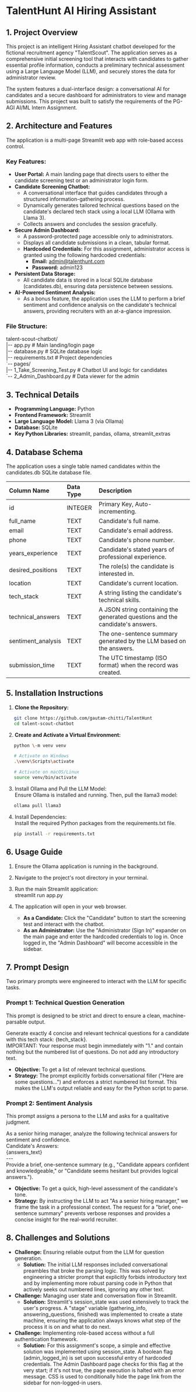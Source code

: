 # **TalentHunt AI Hiring Assistant**

## **1\. Project Overview**

This project is an intelligent Hiring Assistant chatbot developed for the fictional recruitment agency "TalentScout". The application serves as a comprehensive initial screening tool that interacts with candidates to gather essential profile information, conducts a preliminary technical assessment using a Large Language Model (LLM), and securely stores the data for administrator review.

The system features a dual-interface design: a conversational AI for candidates and a secure dashboard for administrators to view and manage submissions. This project was built to satisfy the requirements of the PG-AGI AI/ML Intern Assignment.

## **2\. Architecture and Features**

The application is a multi-page Streamlit web app with role-based access control.

### **Key Features:**

- **User Portal:** A main landing page that directs users to either the candidate screening test or an administrator login form.
- **Candidate Screening Chatbot:**
  - A conversational interface that guides candidates through a structured information-gathering process.
  - Dynamically generates tailored technical questions based on the candidate's declared tech stack using a local LLM (Ollama with Llama 3).
  - Collects answers and concludes the session gracefully.
- **Secure Admin Dashboard:**
  - A password-protected page accessible only to administrators.
  - Displays all candidate submissions in a clean, tabular format.
  - **Hardcoded Credentials:** For this assignment, administrator access is granted using the following hardcoded credentials:
    - **Email:** admin@talenthunt.com
    - **Password:** admin123
- **Persistent Data Storage:**
  - All candidate data is stored in a local SQLite database (candidates.db), ensuring data persistence between sessions.
- **AI-Powered Sentiment Analysis:**
  - As a bonus feature, the application uses the LLM to perform a brief sentiment and confidence analysis on the candidate's technical answers, providing recruiters with an at-a-glance impression.

### **File Structure:**

talent-scout-chatbot/  
|-- app.py \# Main landing/login page  
|-- database.py \# SQLite database logic  
|-- requirements.txt \# Project dependencies  
\`-- pages/  
 |-- 1_Take_Screening_Test.py \# Chatbot UI and logic for candidates  
 \`-- 2_Admin_Dashboard.py \# Data viewer for the admin

## **3\. Technical Details**

- **Programming Language:** Python
- **Frontend Framework:** Streamlit
- **Large Language Model:** Llama 3 (via Ollama)
- **Database:** SQLite
- **Key Python Libraries:** streamlit, pandas, ollama, streamlit_extras

## **4\. Database Schema**

The application uses a single table named candidates within the candidates.db SQLite database file.

| Column Name        | Data Type | Description                                                                   |
| :----------------- | :-------- | :---------------------------------------------------------------------------- |
| id                 | INTEGER   | Primary Key, Auto-incrementing.                                               |
| full_name          | TEXT      | Candidate's full name.                                                        |
| email              | TEXT      | Candidate's email address.                                                    |
| phone              | TEXT      | Candidate's phone number.                                                     |
| years_experience   | TEXT      | Candidate's stated years of professional experience.                          |
| desired_positions  | TEXT      | The role(s) the candidate is interested in.                                   |
| location           | TEXT      | Candidate's current location.                                                 |
| tech_stack         | TEXT      | A string listing the candidate's technical skills.                            |
| technical_answers  | TEXT      | A JSON string containing the generated questions and the candidate's answers. |
| sentiment_analysis | TEXT      | The one-sentence summary generated by the LLM based on the answers.           |
| submission_time    | TEXT      | The UTC timestamp (ISO format) when the record was created.                   |

## **5\. Installation Instructions**

1. **Clone the Repository:**

```bash
   git clone https://github.com/gautam-chitti/TalentHunt
   cd talent-scout-chatbot
```

2. **Create and Activate a Virtual Environment:**

```bash
   python \-m venv venv
```

```bash
   # Activate on Windows
   .\venv\Scripts\activate
```

```bash
   # Activate on macOS/Linux
   source venv/bin/activate
```

3. Install Ollama and Pull the LLM Model:  
   Ensure Ollama is installed and running. Then, pull the llama3 model:

```bash
   ollama pull llama3
```

4. Install Dependencies:  
   Install the required Python packages from the requirements.txt file.

```bash
   pip install -r requirements.txt
```

## **6\. Usage Guide**

1. Ensure the Ollama application is running in the background.
2. Navigate to the project's root directory in your terminal.
3. Run the main Streamlit application:  
   streamlit run app.py

4. The application will open in your web browser.
   - **As a Candidate:** Click the "Candidate" button to start the screening test and interact with the chatbot.
   - **As an Administrator:** Use the "Administrator (Sign In)" expander on the main page and enter the hardcoded credentials to log in. Once logged in, the "Admin Dashboard" will become accessible in the sidebar.

## **7\. Prompt Design**

Two primary prompts were engineered to interact with the LLM for specific tasks.

### **Prompt 1: Technical Question Generation**

This prompt is designed to be strict and direct to ensure a clean, machine-parsable output.

Generate exactly 4 concise and relevant technical questions for a candidate with this tech stack: {tech_stack}.  
IMPORTANT: Your response must begin immediately with "1." and contain nothing but the numbered list of questions. Do not add any introductory text.

- **Objective:** To get a list of relevant technical questions.
- **Strategy:** The prompt explicitly forbids conversational filler ("Here are some questions...") and enforces a strict numbered list format. This makes the LLM's output reliable and easy for the Python script to parse.

### **Prompt 2: Sentiment Analysis**

This prompt assigns a persona to the LLM and asks for a qualitative judgment.

As a senior hiring manager, analyze the following technical answers for sentiment and confidence.  
Candidate's Answers:  
{answers_text}  
\---  
Provide a brief, one-sentence summary (e.g., "Candidate appears confident and knowledgeable," or "Candidate seems hesitant but provides logical answers.").

- **Objective:** To get a quick, high-level assessment of the candidate's tone.
- **Strategy:** By instructing the LLM to act "As a senior hiring manager," we frame the task in a professional context. The request for a "brief, one-sentence summary" prevents verbose responses and provides a concise insight for the real-world recruiter.

## **8\. Challenges and Solutions**

- **Challenge:** Ensuring reliable output from the LLM for question generation.
  - **Solution:** The initial LLM responses included conversational preambles that broke the parsing logic. This was solved by engineering a stricter prompt that explicitly forbids introductory text and by implementing more robust parsing code in Python that actively seeks out numbered lines, ignoring any other text.
- **Challenge:** Managing user state and conversation flow in Streamlit.
  - **Solution:** Streamlit's session_state was used extensively to track the user's progress. A "stage" variable (gathering_info, answering_questions, finished) was implemented to create a state machine, ensuring the application always knows what step of the process it is on and what to do next.
- **Challenge:** Implementing role-based access without a full authentication framework.
  - **Solution:** For this assignment's scope, a simple and effective solution was implemented using session_state. A boolean flag (admin_logged_in) is set upon successful entry of hardcoded credentials. The Admin Dashboard page checks for this flag at the very start; if it's not true, the page execution is halted with an error message. CSS is used to conditionally hide the page link from the sidebar for non-logged-in users.
